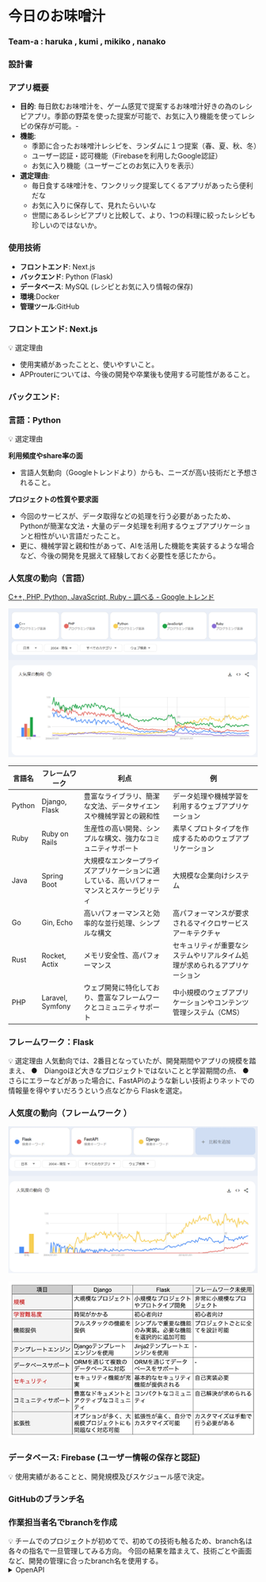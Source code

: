# 今日のお味噌汁

### Team-a : haruka , kumi , mikiko , nanako

### 設計書

### アプリ概要

- **目的**: 毎日飲むお味噌汁を、ゲーム感覚で提案するお味噌汁好きの為のレシピアプリ。季節の野菜を使った提案が可能で、お気に入り機能を使ってレシピの保存が可能。- 
- **機能**:
    - 季節に合ったお味噌汁レシピを、ランダムに１つ提案（春、夏、秋、冬）
    - ユーザー認証・認可機能（Firebaseを利用したGoogle認証）
    - お気に入り機能（ユーザーごとのお気に入りを表示）
- **選定理由**:
  - 毎日食する味噌汁を、ワンクリック提案してくるアプリがあったら便利だな
  - お気に入りに保存して、見れたらいいな
  - 世間にあるレシピアプリと比較して、より、1つの料理に絞ったレシピも珍しいのではないか。

### 使用技術

- **フロントエンド**: Next.js
- **バックエンド**: Python (Flask)
- **データベース**: MySQL (レシピとお気に入り情報の保存)
- **環境**:Docker
- **管理ツール**:GitHub

### フロントエンド: Next.js

<aside>
💡 選定理由

 - 使用実績があったことと、使いやすいこと。
 - APProuterについては、今後の開発や卒業後も使用する可能性があること。

</aside>

### **バックエンド:**

### **言語：Python**

<aside>
💡 選定理由

**利用頻度やshare率の面**
 - 言語人気動向（Googleトレンドより）からも、ニーズが高い技術だと予想されること。

**プロジェクトの性質や要求面**
 - 今回のサービスが、データ取得などの処理を行う必要があったため、Pythonが簡潔な文法・大量のデータ処理を利用するウェブアプリケーションと相性がいい言語だったこと。
 - 更に、機械学習と親和性があって、AIを活用した機能を実装するような場合など、今後の開発を見据えて経験しておく必要性を感じたから。

</aside>

### 人気度の動向（言語）

[C++, PHP, Python, JavaScript, Ruby - 調べる - Google トレンド](https://trends.google.co.jp/trends/explore?date=all&geo=JP&q=%2Fm%2F0jgqg,%2Fm%2F060kv,%2Fm%2F05z1_,%2Fm%2F02p97,%2Fm%2F06ff5#TIMESERIES)

![Untitled](recipe-search-app\document\images\image1.png)

| 言語名 | フレームワーク | 利点 | 例 |
| --- | --- | --- | --- |
| Python | Django, Flask | 豊富なライブラリ、簡潔な文法、データサイエンスや機械学習との親和性 | データ処理や機械学習を利用するウェブアプリケーション |
| Ruby | Ruby on Rails | 生産性の高い開発、シンプルな構文、強力なコミュニティサポート | 素早くプロトタイプを作成するためのウェブアプリケーション |
| Java | Spring Boot | 大規模なエンタープライズアプリケーションに適している、高いパフォーマンスとスケーラビリティ | 大規模な企業向けシステム |
| Go | Gin, Echo | 高いパフォーマンスと効率的な並行処理、シンプルな構文 | 高パフォーマンスが要求されるマイクロサービスアーキテクチャ |
| Rust | Rocket, Actix | メモリ安全性、高パフォーマンス | セキュリティが重要なシステムやリアルタイム処理が求められるアプリケーション |
| PHP | Laravel, Symfony | ウェブ開発に特化しており、豊富なフレームワークとコミュニティサポート | 中小規模のウェブアプリケーションやコンテンツ管理システム（CMS） |

### **フレームワーク：Flask**

<aside>
💡 選定理由
人気動向では、2番目となっていたが、開発期間やアプリの規模を踏まえ、
●　Diangoほど大きなプロジェクトではないことと学習期間の点、
●　さらにエラーなどがあった場合に、FastAPIのような新しい技術よりネットでの情報量を得やすいだろうという点などから
Flaskを選定。

</aside>

### 人気度の動向（フレームワーク ）

![Untitled](recipe-search-app\document\images\image2.png)

![Untitled](recipe-search-app\document\images\image3.png)

### **データベース**: Firebase (ユーザー情報の保存と認証)

<aside>
💡 使用実績があることと、開発規模及びスケジュール感で決定。

</aside>

### GitHubのブランチ名

### 作業担当者名でbranchを作成

<aside>
💡 チームでのプロジェクトが初めてで、初めての技術も触るため、branch名は各々の指名で一旦管理してみる方向。
今回の結果を踏まえて、技術ごとや画面など、開発の管理に合ったbranch名を使用する。

</aside>

<details>
  <summary>OpenAPI</summary>

## OpenAPI仕様書
### 主な構成要素
 1. openapi: 仕様書のバージョン
 2. info: APIの基本情報（タイトル、バージョン、説明など）
 3. servers: APIのホスト名やベースURL。
 4. paths: 各エンドポイントとHTTPメソッド（GET、POST、PUT、DELETEなど）。
 5. components: 再利用可能なデータ構造
 6. security: 認証情報はFirebase
 7. tags: エンドポイントの分類。
```{
  "openapi": "3.0.1",
  "info": {
    "title": "今日のお味噌汁 API",
    "version": "1.0.0",
    "description": "レシピとお気に入りを検索および管理するためのAPI。"
  },
  "servers": [
    {
      "url": "http://localhost:5000",
      "description": "ローカルサーバー"
    }
  ],
  "paths": {
    "/recipes": {
      "get": {
        "summary": "すべてのレシピを取得",
        "responses": {
          "200": {
            "description": "レシピのリスト",
            "content": {
              "application/json": {
                "schema": {
                  "type": "array",
                  "items": {
                    "$ref": "#/components/schemas/Recipe"
                  }
                }
              }
            }
          }
        }
      }
    },
    "/recipes/{id}": {
      "get": {
        "summary": "IDでレシピを取得",
        "parameters": [
          {
            "name": "id",
            "in": "path",
            "required": true,
            "schema": {
              "type": "integer"
            }
          }
        ],
        "responses": {
          "200": {
            "description": "レシピオブジェクト",
            "content": {
              "application/json": {
                "schema": {
                  "$ref": "#/components/schemas/Recipe"
                }
              }
            }
          },
          "404": {
            "description": "レシピが見つかりません"
          }
        }
      }
    },
    "/favorites": {
      "get": {
        "summary": "すべてのお気に入りを取得",
        "responses": {
          "200": {
            "description": "お気に入りレシピのリスト",
            "content": {
              "application/json": {
                "schema": {
                  "type": "array",
                  "items": {
                    "$ref": "#/components/schemas/Favorite"
                  }
                }
              }
            }
          }
        }
      },
      "post": {
        "summary": "新しいお気に入りを作成",
        "requestBody": {
          "content": {
            "application/json": {
              "schema": {
                "$ref": "#/components/schemas/Favorite"
              }
            }
          }
        },
        "responses": {
          "201": {
            "description": "お気に入りが正常に作成されました"
          }
        }
      }
    },
    "/favorites/{id}": {
      "get": {
        "summary": "IDでお気に入りを取得",
        "parameters": [
          {
            "name": "id",
            "in": "path",
            "required": true,
            "schema": {
              "type": "integer"
            }
          }
        ],
        "responses": {
          "200": {
            "description": "お気に入りオブジェクト",
            "content": {
              "application/json": {
                "schema": {
                  "$ref": "#/components/schemas/Favorite"
                }
              }
            }
          },
          "404": {
            "description": "お気に入りが見つかりません"
          }
        }
      },
      "put": {
        "summary": "IDでお気に入りを更新",
        "parameters": [
          {
            "name": "id",
            "in": "path",
            "required": true,
            "schema": {
              "type": "integer"
            }
          }
        ],
        "requestBody": {
          "content": {
            "application/json": {
              "schema": {
                "$ref": "#/components/schemas/Favorite"
              }
            }
          }
        },
        "responses": {
          "200": {
            "description": "お気に入りが正常に更新されました"
          },
          "404": {
            "description": "お気に入りが見つかりません"
          }
        }
      },
      "delete": {
        "summary": "IDでお気に入りを削除",
        "parameters": [
          {
            "name": "id",
            "in": "path",
            "required": true,
            "schema": {
              "type": "integer"
            }
          }
        ],
        "responses": {
          "204": {
            "description": "お気に入りが正常に削除されました"
          },
          "404": {
            "description": "お気に入りが見つかりません"
          }
        }
      }
    }
  },
  "components": {
    "schemas": {
      "Recipe": {
        "type": "object",
        "properties": {
          "id": {
            "type": "integer"
          },
          "season": {
            "type": "string"
          },
          "title": {
            "type": "string"
          },
          "description": {
            "type": "string"
          }
        }
      },
      "Favorite": {
        "type": "object",
        "properties": {
          "id": {
            "type": "integer"
          },
          "season": {
            "type": "string"
          },
          "title": {
            "type": "string"
          },
          "description": {
            "type": "string"
          },
          "user_id": {
            "type": "string"
          }
        }
      }
    }
  },
  "security": [
    {
      "firebaseAuth": []
    }
  ],
  "tags": [
    {
      "name": "recipes",
      "description": "レシピに関連する操作"
    },
    {
      "name": "favorites",
      "description": "お気に入りに関連する操作"
    }
  ]
}
```
</details>